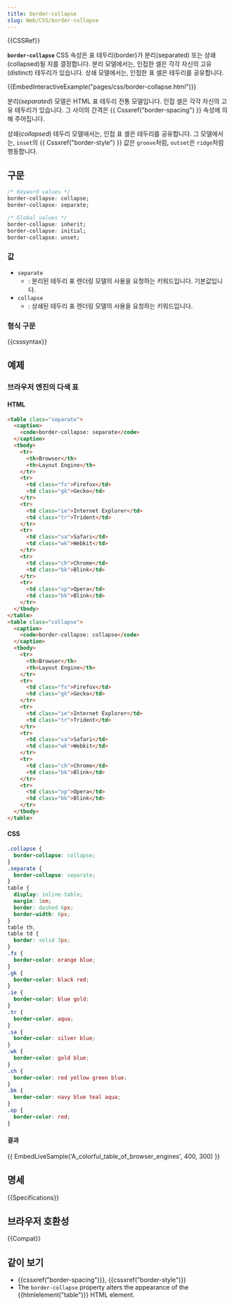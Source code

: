 ```yaml
---
title: border-collapse
slug: Web/CSS/border-collapse
---
```


{{CSSRef}}

**`border-collapse`** CSS 속성은 표 테두리(border)가 분리(separated) 또는 상쇄(collapsed)될 지를 결정합니다. 분리 모델에서는, 인접한 셀은 각각 자신의 고유(distinct) 테두리가 있습니다. 상쇄 모델에서는, 인접한 표 셀은 테두리를 공유합니다.

{{EmbedInteractiveExample("pages/css/border-collapse.html")}}

분리(_separated_) 모델은 HTML 표 테두리 전통 모델입니다. 인접 셀은 각각 자신의 고유 테두리가 있습니다. 그 사이의 간격은 {{ Cssxref("border-spacing") }} 속성에 의해 주어집니다.

상쇄(_collapsed_) 테두리 모델에서는, 인접 표 셀은 테두리를 공유합니다. 그 모델에서는, `inset`의 {{ Cssxref("border-style") }} 값은 `groove`처럼, `outset`은 `ridge`처럼 행동합니다.

## 구문

```css
/* Keyword values */
border-collapse: collapse;
border-collapse: separate;

/* Global values */
border-collapse: inherit;
border-collapse: initial;
border-collapse: unset;
```

### 값

- `separate`
  - : 분리된 테두리 표 렌더링 모델의 사용을 요청하는 키워드입니다. 기본값입니다.
- `collapse`
  - : 상쇄된 테두리 표 렌더링 모델의 사용을 요청하는 키워드입니다.

### 형식 구문

{{csssyntax}}

## 예제

### 브라우저 엔진의 다색 표

#### HTML

```html
<table class="separate">
  <caption>
    <code>border-collapse: separate</code>
  </caption>
  <tbody>
    <tr>
      <th>Browser</th>
      <th>Layout Engine</th>
    </tr>
    <tr>
      <td class="fx">Firefox</td>
      <td class="gk">Gecko</td>
    </tr>
    <tr>
      <td class="ie">Internet Explorer</td>
      <td class="tr">Trident</td>
    </tr>
    <tr>
      <td class="sa">Safari</td>
      <td class="wk">Webkit</td>
    </tr>
    <tr>
      <td class="ch">Chrome</td>
      <td class="bk">Blink</td>
    </tr>
    <tr>
      <td class="op">Opera</td>
      <td class="bk">Blink</td>
    </tr>
  </tbody>
</table>
<table class="collapse">
  <caption>
    <code>border-collapse: collapse</code>
  </caption>
  <tbody>
    <tr>
      <th>Browser</th>
      <th>Layout Engine</th>
    </tr>
    <tr>
      <td class="fx">Firefox</td>
      <td class="gk">Gecko</td>
    </tr>
    <tr>
      <td class="ie">Internet Explorer</td>
      <td class="tr">Trident</td>
    </tr>
    <tr>
      <td class="sa">Safari</td>
      <td class="wk">Webkit</td>
    </tr>
    <tr>
      <td class="ch">Chrome</td>
      <td class="bk">Blink</td>
    </tr>
    <tr>
      <td class="op">Opera</td>
      <td class="bk">Blink</td>
    </tr>
  </tbody>
</table>
```

#### CSS

```css
.collapse {
  border-collapse: collapse;
}
.separate {
  border-collapse: separate;
}
table {
  display: inline-table;
  margin: 1em;
  border: dashed 6px;
  border-width: 6px;
}
table th,
table td {
  border: solid 3px;
}
.fx {
  border-color: orange blue;
}
.gk {
  border-color: black red;
}
.ie {
  border-color: blue gold;
}
.tr {
  border-color: aqua;
}
.sa {
  border-color: silver blue;
}
.wk {
  border-color: gold blue;
}
.ch {
  border-color: red yellow green blue;
}
.bk {
  border-color: navy blue teal aqua;
}
.op {
  border-color: red;
}
```

#### 결과

{{ EmbedLiveSample('A_colorful_table_of_browser_engines', 400, 300) }}

## 명세

{{Specifications}}

## 브라우저 호환성

{{Compat}}

## 같이 보기

- {{cssxref("border-spacing")}}, {{cssxref("border-style")}}
- The `border-collapse` property alters the appearance of the {{htmlelement("table")}} HTML element.
